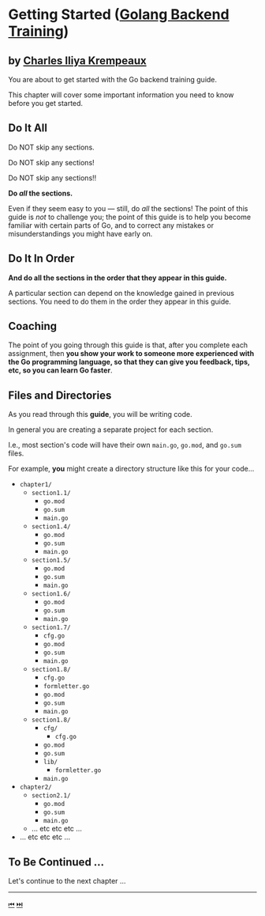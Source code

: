 # Getting Started ([Golang Backend Training](../../README.md))
by [Charles Iliya Krempeaux](http://changelog.ca/)
-----

You are about to get started with the Go backend training guide.

This chapter will cover some important information you need to know before you get started.

## Do It All

Do NOT skip any sections.

Do NOT skip any sections!

Do NOT skip any sections!!

**Do _all_ the sections.**

Even if they seem easy to you — still, do _all_ the sections! The point of this guide is _not_ to challenge you; the point of this guide is to help you become familiar with certain parts of Go, and to correct any mistakes or misunderstandings you might have early on.

## Do It In Order

**And do all the sections in the order that they appear in this guide.**

A particular section can depend on the knowledge gained in previous sections. You need to do them in the order they appear in this guide.

## Coaching

The point of you going through this guide is that, after you complete each assignment, then **you show your work to someone more experienced with the Go programming language, so that they can give you feedback, tips, etc, so you can learn Go faster**.

## Files and Directories

As you read through this **guide**, you will be writing code.

In general you are creating a separate project for each section.

I.e., most section's code will have their own `main.go`, `go.mod`, and `go.sum` files.

For example, **you** might create a directory structure like this for your code...

* `chapter1/`
  * `section1.1/`
    * `go.mod`
    * `go.sum`
    * `main.go`
  * `section1.4/`
    * `go.mod`
    * `go.sum`
    * `main.go`
  * `section1.5/`
    * `go.mod`
    * `go.sum`
    * `main.go`
  * `section1.6/`
    * `go.mod`
    * `go.sum`
    * `main.go`
  * `section1.7/`
    * `cfg.go`
    * `go.mod`
    * `go.sum`
    * `main.go`
  * `section1.8/`
    * `cfg.go`
    * `formletter.go`
    * `go.mod`
    * `go.sum`
    * `main.go`
  * `section1.8/`
    * `cfg/` 
      * `cfg.go`
    * `go.mod`
    * `go.sum`
    * `lib/`
      * `formletter.go`
    * `main.go`
* `chapter2/`
  * `section2.1/`
    * `go.mod`
    * `go.sum`
    * `main.go`
  * ... etc etc etc ...
* ... etc etc etc ...

## To Be Continued …

Let's continue to the next chapter …

-----
[⏮](../../README.md) [⏭️](../outputting/README.md)
